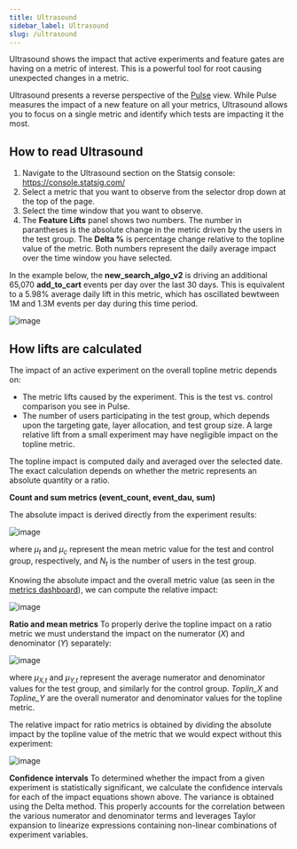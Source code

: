 ```yaml
---
title: Ultrasound
sidebar_label: Ultrasound
slug: /ultrasound
---
```


Ultrasound shows the impact that active experiments and feature gates are having on a metric of interest.  This is a powerful tool for root causing unexpected changes in a metric.  

Ultrasound presents a reverse perspective of the [Pulse](/pulse) view. While Pulse measures the impact of a new feature on all your metrics, Ultrasound allows you to focus on a single metric and identify which tests are impacting it the most. 


## How to read Ultrasound
1.	Navigate to the Ultrasound section on the Statsig console: https://console.statsig.com/ 
2.	Select a metric that you want to observe from the selector drop down at the top of the page. 
3.	Select the time window that you want to observe.   
4.	The **Feature Lifts** panel shows two numbers. The number in parantheses is the absolute change in the metric driven by the users in the test group. The **Delta %** is percentage change relative to the topline value of the metric. Both numbers represent the daily average impact over the time window you have selected.

In the example below, the **new_search_algo_v2** is driving an additional 65,070 **add_to_cart** events per day over the last 30 days.  This is equivalent to a 5.98% average daily lift in this metric, which has oscillated bewtween 1M and 1.3M events per day during this time period. 

![image](https://user-images.githubusercontent.com/90343952/167211755-4e87e8e2-2bb4-4bd6-a50f-56f3e5ce68b0.png)


## How lifts are calculated

The impact of an active experiment on the overall topline metric depends on:
* The metric lifts caused by the experiment.  This is the test vs. control comparison you see in Pulse.
* The number of users participating in the test group, which depends upon the targeting gate, layer allocation, and test group size.  A large relative lift from a small experiment may have negligible impact on the topline metric.  

The topline impact is computed daily and averaged over the selected date.  The exact calculation depends on whether the metric represents an absolute quantity or a ratio.

**Count and sum metrics (event_count, event_dau, sum)**

The absolute impact is derived directly from the experiment results:

![image](https://user-images.githubusercontent.com/90343952/167228987-f7aa186f-ee7b-4944-b4ee-9163cf95d2b4.png)

where *&mu;<sub>t</sub>* and *&mu;<sub>c</sub>* represent the mean metric value for the test and control group, respectively, and *N<sub>t</sub>* is the number of users in the test group.

Knowing the absolute impact and the overall metric value (as seen in the [metrics dashboard](/metrics/console)), we can compute the relative impact:

![image](https://user-images.githubusercontent.com/90343952/167228998-cac03f91-597e-4c17-894c-2a4aff1b3307.png)

**Ratio and mean metrics**
To properly derive the topline impact on a ratio metric we must understand the impact on the numerator (*X*) and denominator (*Y*) separately:

![image](https://user-images.githubusercontent.com/90343952/167229064-f2e0d46d-c620-423e-a786-3a683509d8ba.png)

where *&mu;<sub>X,t</sub>* and *&mu;<sub>Y,t</sub>* represent the average numerator and denominator values for the test group, and similarly for the control group.  *Toplin_X* and *Topline_Y* are the overall numerator and denominator values for the topline metric.

The relative impact for ratio metrics is obtained by dividing the absolute impact by the topline value of the metric that we would expect without this experiment:

![image](https://user-images.githubusercontent.com/90343952/167229114-f3290e10-1b78-4440-b48a-7aa886b0fb17.png)

**Confidence intervals**
To determined whether the impact from a given experiment is statistically significant, we calculate the confidence intervals for each of the impact equations shown above.  The variance is obtained using the Delta method. This properly accounts for the correlation between the various numerator and denominator terms and leverages Taylor expansion to linearize expressions containing non-linear combinations of experiment variables.   





